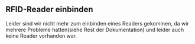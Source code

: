 ## RFID-Reader einbinden
Leider sind wir nicht mehr zum einbinden eines Readers gekommen, da wir mehrere Probleme hatten(siehe Rest der Dokumentation) und leider auch keine Reader vorhanden war.
